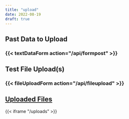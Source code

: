 ```yaml
---
title: "upload"
date: 2022-08-19
draft: true
---
```



## Past Data to Upload
### {{< textDataForm action="/api/formpost"  >}}

## Test File Upload(s)
<!--- 
{{< fileUploadForm action="https://getform.io/f/af3ef7cc-361e-49a9-855d-8e20817f9543"  >}} 
-->
### {{< fileUploadForm action="/api/fileupload"  >}}


<!--- 
<iframe src="https://localhost:8443"></iframe>

<iframe width="100%" height="150" name="iframe" src="https://www.example.com"></iframe>
-->
  
## [Uploaded Files](/uploads)
{{< iframe "/uploads" >}}